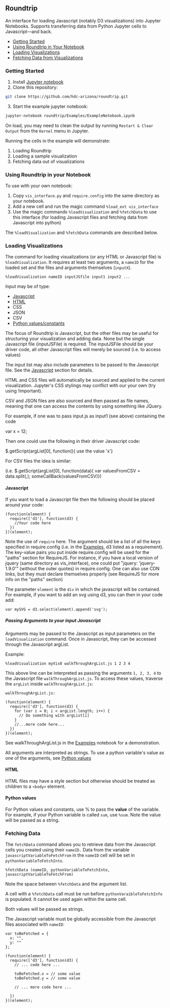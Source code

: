 ## Roundtrip

An interface for loading Javascript (notably D3 visualizations) into Jupyter
Notebooks. Supports transferring data from Python Jupyter cells to Javascript—and back.

- [Getting Started](#Getting-Started)
- [Using Roundtrip in Your Notebook](#Using-Roundtrip-in-your-Notebook)
- [Loading Visualizations](#Loading-Visualizations)
- [Fetching Data from Visualizations](#Fetching-Data)



### Getting Started
1) Install [Jupyter notebook](https://jupyter.org/install)
2) Clone this repository:
```bash
git clone https://github.com/hdc-arizona/roundtrip.git
```
3) Start the example jupyter notebook:
```bash
jupyter-notebook roundtrip/Examples/ExampleNotebook.ipynb
```

On load, you may need to clean the output by running `Restart & Clear Output`
from the `Kernel` menu in Jupyter.

Running the cells in the example will demonstrate:

1. Loading Roundtrip
2. Loading a sample visualization
3. Fetching data out of visualizations



### Using Roundtrip in your Notebook
 
To use with your own notebook:

1) Copy `vis_interface.py` and `require.config` into the same directory as your notebook.
2) Add a new cell and run the magic command `%load_ext vis_interface`
3) Use the magic commands `%loadVisualization` and `%fetchData` to use this interface (for loading Javascript files and fetching data from Javascript into python)

The `%loadVisualization` and `%fetchData` commands are described below.



### Loading Visualizations

The command for loading visualizations (or any HTML or Javascript file) is
`%loadVisualization`. It requires at least two arguments, a `nameID` for the
loaded set and the files and arguments themselves (`inputX`).

```
%loadVisualization nameID inputJSfile input1 input2 ...
```

Input may be of type:

- [Javascript](#Javascript) 
- [HTML](#HTML)
- CSS
- JSON
- CSV
- [Python values/constants](#Python-values)

The focus of Roundtrip is Javascript, but the other files may be useful for
structuring your visualization and adding data. None but the single Javascript
file (inputJSFile) is required. The inputJSFile should be your driver code, all other
Javascript files will merely be sourced (i.e. to access values)

The input list may also include parameters to be passed to the Javascript
file. See the [Javascript](#Javascript) section for details.

HTML and CSS files will automatically be sourced and applied to the current visualization.
Jupyter's CSS stylings may conflict with our your own (try using !important).

CSV and JSON files are also sourced and then passed as file names, meaning that one can access
the contents by using something like JQuery.

For example, if one was to pass input.js as input1 (see above) containing the code

var x = 12;

Then one could use the following in their driver Javascript code:

$.getScript(argList\[0\], function(){ use the value 'x'}

For CSV files the idea is similar:

(i.e. $.getScript(argList\[0\], function(data){ var valuesFromCSV = data.split(,); someCallBack(valuesFromCSV)})

#### Javascript

If you want to load a Javascript file then the following should be placed around your code:

```
(function(element) {
  require(['d3'], function(d3) {
    //Your code here
  })
})(element);
```

Note the use of `require` here. The argument should be a list of all the keys
specified in require.config (i.e. in the [Examples](#Examples), d3 listed as a
requirement). The key-value pairs you put inside require.config will be used for
the "paths" section for RequireJS. For instance, if you have a local version of 
jquery (same directory as vis_interface), one could put "jquery: 'jquery-1.9.0'" 
(without the outer quotes) in require.config. One can also use CDN links, but they 
must declare themselves properly (see RequireJS for more info on the "paths" section)

The parameter `element` is the `div` in which the javascript will be
contained. For example, if you want to add an svg using d3, you can then in your code add:

`var mySVG = d3.select(element).append('svg');`

##### Passing Arguments to your input Javascript

Arguments may be passed to the Javascript as input parameters on the
`loadVisualization` command. Once in Javascript, they can be accessed through
the Javascript argList.  

Example:
```
%loadVisualization myVis0 walkThroughArgList.js 1 2 3 4
```

This above line can be interpreted as passing the arguments `1, 2, 3, 4` to
the Javascript file `walkThroughArgList.js`. To access these values, traverse
the `argList` inside `walkThroughArgList.js`:

```
walkThroughArgList.js:

(function(element) {
  require(['d3'], function(d3) {
    for (var i = 0; i < argList.length; i++) {
      // Do something with argList[i]
    }
    //...more code here...
  })
})(element);
```

See
walkThroughArgList.js in the [Examples](#Examples) notebook for a
demonstration.

All arguments are interpreted as strings. To use a python variable's value
as one of the arguments, see [Python values](#Python-values)

#### HTML

HTML files may have a style section but otherwise should be treated as
children to a `<body>` element.

#### Python values

For Python values and constants, use % to pass the **value** of the
variable. For example, if your Python variable is called `sum`, use `%sum`.
Note the value will be passed as a string.



### Fetching Data

The `fetchData` command allows you to retrieve data from the Javascript cells
you created using their `nameID.` Data from the variable
`javascriptVariableToFetchFrom` in the `nameID` cell will be set in
`pythonVariableToFetchInto`.

```
%fetchData (nameID, pythonVariableToFetchInto, javascriptVariableToFetchFrom)
```

Note the space between `%fetchData` and the argument list.

A cell with a `%fetchData` call must be run before `pythonVaraibleToFetchInfo`
is populated. It cannot be used again within the same cell.

Both values will be passed as strings.

The Javascript variable must be globally accessible from the Javascript files
associated with `nameID`:

```
var toBeFetched = {
  x: "",
  y: ""
};

(function(element) {
  require(['d3'], function(d3) {
    // ... code here ...

    toBeFetched.x = // some value
    toBeFetched.y = // some value

    // ... more code here ...

  })
})(element);
```
